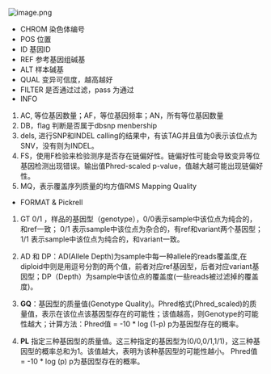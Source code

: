 ![image.png](https://upload-images.jianshu.io/upload_images/6634703-18191084682789d1.png?imageMogr2/auto-orient/strip%7CimageView2/2/w/1240)
- CHROM 染色体编号
- POS 位置
- ID 基因ID
- REF 参考基因组碱基
- ALT 样本碱基
- QUAL 变异可信度，越高越好
- FILTER 是否通过过滤，pass 为通过
- INFO 
1. AC, 等位基因数量；AF，等位基因频率；AN，所有等位基因数量
2. DB，flag 判断是否属于dbsnp menbership
3. dels, 进行SNP和INDEL calling的结果中，有该TAG并且值为0表示该位点为SNV，没有则为INDEL。
4. FS，使用F检验来检验测序是否存在链偏好性。链偏好性可能会导致变异等位基因检测出现错误。输出值Phred-scaled p-value，值越大越可能出现链偏好性。
5. MQ，表示覆盖序列质量的均方值RMS Mapping Quality
- FORMAT & Pickrell
1. GT 0/1 ，样品的基因型（genotype），0/0表示sample中该位点为纯合的，和ref一致； 0/1 表示sample中该位点为杂合的，有ref和variant两个基因型； 1/1 表示sample中该位点为纯合的，和variant一致。
2. AD 和 DP：AD(Allele Depth)为sample中每一种allele的reads覆盖度,在diploid中则是用逗号分割的两个值，前者对应ref基因型，后者对应variant基因型；DP（Depth）为sample中该位点的覆盖度(一些reads被过滤掉的覆盖度)。
3. **GQ**：基因型的质量值(Genotype Quality)。Phred格式(Phred_scaled)的质量值，表示在该位点该基因型存在的可能性；该值越高，则Genotype的可能性越大；计算方法：Phred值 = -10 * log (1-p) p为基因型存在的概率。

4. **PL** 指定三种基因型的质量值。这三种指定的基因型为(0/0,0/1,1/1)，这三种基因型的概率总和为1。该值越大，表明为该种基因型的可能性越小。 Phred值 = -10 * log (p) p为基因型存在的概率。

